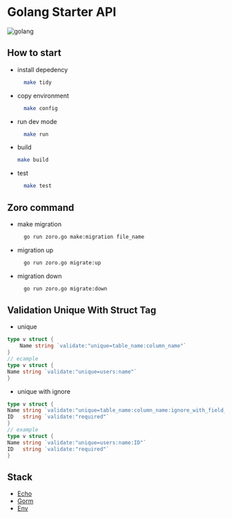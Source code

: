 # Golang Starter API
![golang](https://upload.wikimedia.org/wikipedia/commons/thumb/0/05/Go_Logo_Blue.svg/1200px-Go_Logo_Blue.svg.png)

## How to start
- install depedency
  ```bash
    make tidy
  ```
- copy environment
  ```bash
    make config
  ```
- run dev mode
  ```bash
    make run
  ```
- build
  ```bash
  make build
  ```
- test
  ```bash
    make test
  ```

## Zoro command
- make migration
  ```bash
    go run zoro.go make:migration file_name
  ```
- migration up
  ```bash
    go run zoro.go migrate:up
  ```
- migration down
  ```bash
    go run zoro.go migrate:down
  ```
  
## Validation Unique With Struct Tag
- unique
```go
type v struct {
	Name string `validate:"unique=table_name:column_name"`
}
// ecample
type v struct {
Name string `validate:"unique=users:name"`
}
```
- unique with ignore
```go
type v struct {
Name string `validate:"unique=table_name:column_name:ignore_with_field_name"`
ID   string `validate:"required"`
}
// example
type v struct {
Name string `validate:"unique=users:name:ID"`
ID   string `validate:"required"`
}
```
## Stack 
- [Echo](https://echo.labstack.com)
- [Gorm](https://gorm.io)
- [Env](https://github.com/spf13/viper)
